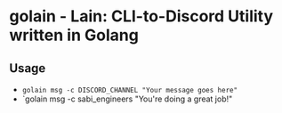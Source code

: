 # golain - Lain: CLI-to-Discord Utility written in Golang

## Usage
- `golain msg -c DISCORD_CHANNEL "Your message goes here"`
- `golain msg -c sabi_engineers "You're doing a great job!"
